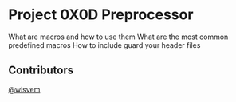 # Project 0X0D Preprocessor
What are macros and how to use them
What are the most common predefined macros
How to include guard your header files
## Contributors
[@wisvem](https://github.com/wisvem)
